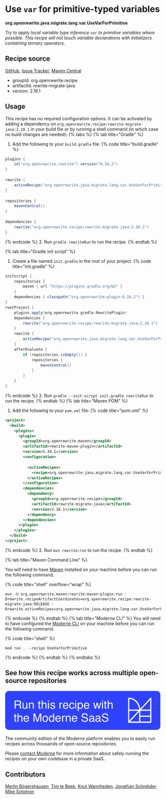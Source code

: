 # Use `var` for primitive-typed variables

**org.openrewrite.java.migrate.lang.var.UseVarForPrimitive**

_Try to apply local variable type inference `var` to primitive variables where possible. This recipe will not touch variable declarations with initializers containing ternary operators._

## Recipe source

[GitHub](https://github.com/openrewrite/rewrite-migrate-java/blob/main/src/main/java/org/openrewrite/java/migrate/lang/var/UseVarForPrimitive.java), [Issue Tracker](https://github.com/openrewrite/rewrite-migrate-java/issues), [Maven Central](https://central.sonatype.com/artifact/org.openrewrite.recipe/rewrite-migrate-java/2.18.1/jar)

* groupId: org.openrewrite.recipe
* artifactId: rewrite-migrate-java
* version: 2.18.1


## Usage

This recipe has no required configuration options. It can be activated by adding a dependency on `org.openrewrite.recipe:rewrite-migrate-java:2.18.1` in your build file or by running a shell command (in which case no build changes are needed): 
{% tabs %}
{% tab title="Gradle" %}
1. Add the following to your `build.gradle` file:
{% code title="build.gradle" %}
```groovy
plugins {
    id("org.openrewrite.rewrite") version("6.16.2")
}

rewrite {
    activeRecipe("org.openrewrite.java.migrate.lang.var.UseVarForPrimitive")
}

repositories {
    mavenCentral()
}

dependencies {
    rewrite("org.openrewrite.recipe:rewrite-migrate-java:2.18.1")
}
```
{% endcode %}
2. Run `gradle rewriteRun` to run the recipe.
{% endtab %}

{% tab title="Gradle init script" %}
1. Create a file named `init.gradle` in the root of your project.
{% code title="init.gradle" %}
```groovy
initscript {
    repositories {
        maven { url "https://plugins.gradle.org/m2" }
    }
    dependencies { classpath("org.openrewrite:plugin:6.16.2") }
}
rootProject {
    plugins.apply(org.openrewrite.gradle.RewritePlugin)
    dependencies {
        rewrite("org.openrewrite.recipe:rewrite-migrate-java:2.18.1")
    }
    rewrite {
        activeRecipe("org.openrewrite.java.migrate.lang.var.UseVarForPrimitive")
    }
    afterEvaluate {
        if (repositories.isEmpty()) {
            repositories {
                mavenCentral()
            }
        }
    }
}
```
{% endcode %}
2. Run `gradle --init-script init.gradle rewriteRun` to run the recipe.
{% endtab %}
{% tab title="Maven POM" %}
1. Add the following to your `pom.xml` file:
{% code title="pom.xml" %}
```xml
<project>
  <build>
    <plugins>
      <plugin>
        <groupId>org.openrewrite.maven</groupId>
        <artifactId>rewrite-maven-plugin</artifactId>
        <version>5.34.1</version>
        <configuration>
          
          <activeRecipes>
            <recipe>org.openrewrite.java.migrate.lang.var.UseVarForPrimitive</recipe>
          </activeRecipes>
        </configuration>
        <dependencies>
          <dependency>
            <groupId>org.openrewrite.recipe</groupId>
            <artifactId>rewrite-migrate-java</artifactId>
            <version>2.18.1</version>
          </dependency>
        </dependencies>
      </plugin>
    </plugins>
  </build>
</project>
```
{% endcode %}
2. Run `mvn rewrite:run` to run the recipe.
{% endtab %}

{% tab title="Maven Command Line" %}

You will need to have [Maven](https://maven.apache.org/download.cgi) installed on your machine before you can run the following command.

{% code title="shell" overflow="wrap" %}
```shell
mvn -U org.openrewrite.maven:rewrite-maven-plugin:run -Drewrite.recipeArtifactCoordinates=org.openrewrite.recipe:rewrite-migrate-java:RELEASE -Drewrite.activeRecipes=org.openrewrite.java.migrate.lang.var.UseVarForPrimitive 
```
{% endcode %}
{% endtab %}
{% tab title="Moderne CLI" %}
You will need to have configured the [Moderne CLI](https://docs.moderne.io/moderne-cli/cli-intro) on your machine before you can run the following command.

{% code title="shell" %}
```shell
mod run . --recipe UseVarForPrimitive
```
{% endcode %}
{% endtab %}
{% endtabs %}

## See how this recipe works across multiple open-source repositories

[![Moderne Link Image](/.gitbook/assets/ModerneRecipeButton.png)](https://app.moderne.io/recipes/org.openrewrite.java.migrate.lang.var.UseVarForPrimitive)

The community edition of the Moderne platform enables you to easily run recipes across thousands of open-source repositories.

Please [contact Moderne](https://moderne.io/product) for more information about safely running the recipes on your own codebase in a private SaaS.

## Contributors
[Merlin Bögershausen](mailto:merlin.boegershausen@rwth-aachen.de), [Tim te Beek](mailto:timtebeek@gmail.com), [Knut Wannheden](mailto:knut@moderne.io), [Jonathan Schnéider](mailto:jkschneider@gmail.com), [Mike Solomon](mailto:mike@moderne.io)
